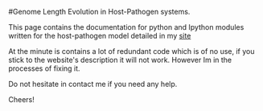 
#Genome Length Evolution in Host-Pathogen systems.

This page contains the documentation for python and Ipython modules written for the
host-pathogen model detailed in my [site](http://calugo.github.io/blog/2014/10/14/genome-evolution-in-host-pathogen-systems/)

At the minute is contains a lot of redundant code which is of no use, if you stick to the website's description it will
not work. However Im in the processes of fixing it. 

Do not hesitate in contact me if you need any help.

Cheers!

